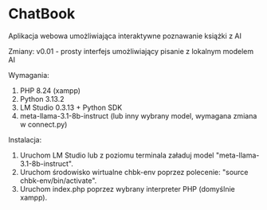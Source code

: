 # ChatBook
Aplikacja webowa umożliwiająca interaktywne poznawanie książki z AI

Zmiany:
v0.01 - prosty interfejs umożliwiający pisanie z lokalnym modelem AI

Wymagania:
1. PHP 8.24 (xampp)
2. Python 3.13.2
3. LM Studio 0.3.13 + Python SDK
4. meta-llama-3.1-8b-instruct (lub inny wybrany model, wymagana zmiana w connect.py)

Instalacja:
1. Uruchom LM Studio lub z poziomu terminala załaduj model "meta-llama-3.1-8b-instruct".
2. Uruchom środowisko wirtualne chbk-env poprzez polecenie: "source chbk-env/bin/activate".
3. Uruchom index.php poprzez wybrany interpreter PHP (domyślnie xampp).
